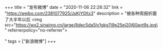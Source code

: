 +++
title = "发布微博"
date = "2020-11-06 22:28:32"
link = "https://weibo.com/2381077925/JsKjY0Xx3"
description = "被各种周报折磨了大半年以后 <img src=\"https://wx2.sinaimg.cn/large/8dec5da5ly1gkg7i9e25ej20j60ayt9s.jpg\" referrerpolicy=\"no-referrer\"><br><br>"
tags = ["新浪微博"]
+++
